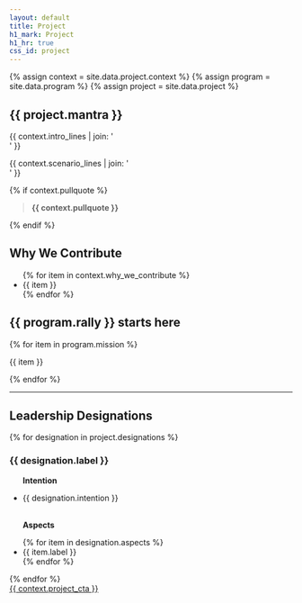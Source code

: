 ```yaml
---
layout: default
title: Project
h1_mark: Project
h1_hr: true
css_id: project
---
```

{% assign context = site.data.project.context %}
{% assign program = site.data.program %}
{% assign project = site.data.project %}

<h2>{{ project.mantra }}</h2>

<p>
  {{ context.intro_lines | join: '<br>' }}
</p>

<p>
  {{ context.scenario_lines | join: '<br>' }}
</p>

{% if context.pullquote %}
<blockquote><strong>{{ context.pullquote }}</strong></blockquote>
{% endif %}

<h2>Why We Contribute</h2>
<ul>
  {% for item in context.why_we_contribute %}
    <li>{{ item }}</li>
  {% endfor %}
</ul>

<h2>{{ program.rally }} starts here</h2>
{% for item in program.mission %}
<p>{{ item }}</p>
{% endfor %}

<hr/>

<h2>Leadership Designations</h2>
{% for designation in project.designations %}
  <div class="md-designation">
    <h3>{{ designation.label }}</h3>
    <ul>
      <p><strong>Intention</strong></p>
      <li>{{ designation.intention }}</li>
      <br>
      <p><strong>Aspects</strong></p>
      {% for item in designation.aspects %}
        <li>{{ item.label }}</li>
      {% endfor %}
    </ul>
  </div>
{% endfor %}

<div class="md-cta-group">
  <a href="{{ site.repo_url }}">{{ context.project_cta }}</a>
</div>
